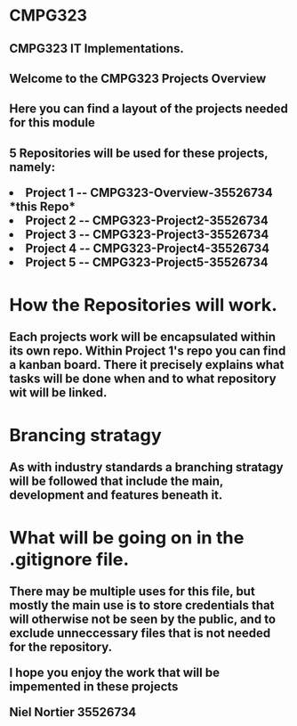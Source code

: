 # CMPG323
## CMPG323 IT Implementations.

<h2>Welcome to the CMPG323 Projects Overview<h2/>

<h2>Here you can find a layout of the projects needed for this module<h2/>

5 Repositories will be used for these projects, namely:

<li>Project 1 -- CMPG323-Overview-35526734  *this Repo*
<li>Project 2 -- CMPG323-Project2-35526734
<li>Project 3 -- CMPG323-Project3-35526734
<li>Project 4 -- CMPG323-Project4-35526734
<li>Project 5 -- CMPG323-Project5-35526734


## How the Repositories will work. 
Each projects work will be encapsulated within its own repo.
Within Project 1's repo you can find a kanban board. There it precisely explains what tasks will be done when and to what repository wit will be linked.

## Brancing stratagy
As with industry standards a branching stratagy will be followed that include the main, development and features beneath it.

## What will be going on in the .gitignore file.
There may be multiple uses for this file, but mostly the main use is to store credentials that will otherwise not be seen by the public, and to exclude unneccessary files that is not needed for the repository.

I hope you enjoy the work that will be impemented in these projects

Niel Nortier
35526734

